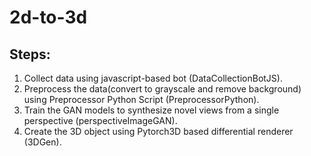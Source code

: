 # 2d-to-3d

## Steps:
1. Collect data using javascript-based bot (DataCollectionBotJS).
2. Preprocess the data(convert to grayscale and remove background) using Preprocessor Python Script (PreprocessorPython).
3. Train the GAN models to synthesize novel views from a single perspective (perspectiveImageGAN).
4. Create the 3D object using Pytorch3D based differential renderer (3DGen).
